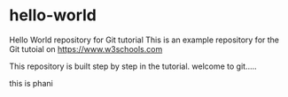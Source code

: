 # hello-world
Hello World repository for Git tutorial
This is an example repository for the Git tutoial on https://www.w3schools.com

This repository is built step by step in the tutorial.
welcome to git.....

this is phani

